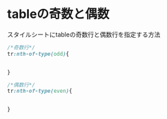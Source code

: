 # tableの奇数と偶数

スタイルシートにtableの奇数行と偶数行を指定する方法

```css
/*奇数行*/
tr:nth-of-type(odd){


}

/*偶数行*/
tr:nth-of-type(even){


}
```